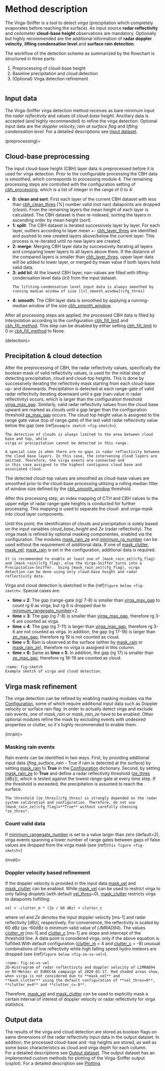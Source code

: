 # Method description
The Virga-Sniffer is a tool to detect *virga* (precipitation which completely evaporates before reaching the surface).
As input source **radar reflectivity** and ceilometer **cloud-base height** observations are mandatory. Optionally but highly recommended are the additional information of **radar doppler 
velocity**, **lifting condensation level** and **surface rain detection**.

The workflow of the detection scheme as summarized by the flowchart is structured in three parts:
 1. Preprocessing of cloud-base height
 2. Baseline precipitation and cloud detection
 3. (Optional) Virga detection refinement

```{figure} images/flowchart.svg
```

## Input data
The Virga-Sniffer virga detection method receives as bare minimum input the *radar reflectivity* and values of *cloud-base height*. Ancillary data is accepted (and highly recommended) to refine the 
virga detection. Optional input data are the *doppler velocity*, *rain at surface flag* and *lifting condensation level*. For a detailed descriptions see [Input dataset](input).

(preprocessing)=
## Cloud-base preprocessing
The input cloud-base height (CBH) layer data is preprocessed before it is used for virga detection. Prior to the configurable processing the CBH data is smoothed, which corresponds to processing 
module 4. The remaining processing steps are controlled with the configuration setting of [cbh_processing](cfg_spec), which is a list of integer in the range of 0 to 4:
 - **0: clean and sort**: First each layer of the current CBH dataset with less than [cbh_clean_thres](cfg_thres) [%] number valid (not nan) datapoints are dropped (*clean*). From the remaining 
   layers the mean height of each layer is calculated. The CBH dataset is then re-indexed, sorting the layers in ascending order by mean height (*sort*).
 - **1: split**: The CBH dataset is iterated successively layer by layer. For each layer, outliers according to layer mean +- [cbh_layer_thres](cfg_thres) are identified and pushed to new created 
   layers above/below the current layer. This process is re-iterated until no new layers are created. 
 - **2: merge**: Merging CBH layer data by successively iterating all layers and comparing lower layers to all layers above them. If the distance of the compared layers is smaller than 
   [cbh_layer_thres](cfg_thres), upper layer data will be added to lower layer, or merged by mean value if both layers hold valid data.
 - **3: add lcl**: At the lowest CBH layer, nan-values are filled with lifting-condensation level data (*lcl*) from the input dataset.
   ```{note}
   The lifiting-condensation level input data is always smoothed by running median window of size [lcl_smooth_window](cfg_thres)
   ```
 - **4: smooth**: The CBH layer data is smoothed by applying a running-median window of the size [cbh_smooth_window](cfg_thres).

After all processing steps are applied, the processed CBH data is filled by interpolation according to the configuration [cbh_fill_limit](cfg_thres) and [cbh_fill_method](cfg_spec). This step 
can be disabled by either setting [cbh_fill_limit](cfg_thres) to 0 or [cbh_fill_method](cfg_spec) to None.

(detection)=
## Precipitation & cloud detection
After the preprocessing of CBH, the radar reflectivity values, specifically the boolean mask of valid reflectivity values, is used for the initial step of detecting precipitation, cloud and cloud-top 
heights. This is done by successively iterating the reflectivity mask starting from each cloud-base up- and downwards. Precipitation is detected at each range-gate of valid radar reflectivity 
iterating downward until a gap (nan-value in radar 
reflectivity) occurs, which is larger than the configuration threshold [virga_max_gap](cfg_thres).
Similarly, valid radar reflectivity values from the cloud base upward are marked as clouds until a gap larger than the configuration threshold [ze_max_gap](cfg_thres) occurs. The cloud top height 
value is 
assigned to the range gate value (top of range gate) of the last valid radar reflectivity value below the gap (see {ref}`example sketch <fig-sketch>`). 
```{note}
The detection of clouds is always limited to the area between cloud base and top, while 
virga or precipitation cannot be detected in this range.
```
```{note}
A special case is when there are no gaps in radar reflectivity between the cloud base layers. In this case, the intervening cloud layers are omitted. Therefore, the virga events are connected and 
in this case assigned to the highest contiguous cloud base and associated cloud.
```
The detected cloud-top values are smoothed as cloud-base values are smoothed prior to the cloud-base processing utilizing a rolling median filter of window size defined by the 
[cbh_smooth_window](cfg_thres) threshold.

After this processing step, an index mapping of CTH and CBH values to the upper edge of radar range-gate heights is conducted for further processing. This mapping is used to separate the cloud- and 
virga-mask into cloud layer components. 

Until this point, the identification of clouds and precipitation is solely based on the input variables *cloud_base_height* and *Ze* (radar reflectivity). The virga mask is refined by optional 
masking componentes, enabled via the configuration. The modules [mask_rain_ze](cfg_flag) and [minimum_rg_number](cfg_thres) can be used without the requirement of additional data. If one of [mask_clutter](cfg_flag), [mask_vel](cfg_flag), 
[mask_rain](cfg_flag) is set in the configuration, additional data is required.

```{note}
It is recommended to enable at least one of [mask_rain_ze](cfg_flag) and [mask_rain](cfg_flag), else the Virga-Sniffer turns into a Precipitation-Sniffer.  Using [mask_rain_ze](cfg_flag), virga 
detection can be done using only cloud-base height and radar reflectivity data.
```

Virga and cloud detection is sketched in the {ref}`figure below <fig-sketch>`. Special cases are:
 - **time = 2**: The gap (range-gate (rg) 7-8) is smaller than [virga_max_gap](cfg_thres) to count rg 6 as virga, but rg 6 is dropped due to [minimum_rangegate_number](cfg_thres)=2.
 - **time = 3**: The gap (rg 7-8) is smaller than [virga_max_gap](cfg_thres), therefore rg 3-6 are counted as virga.
 - **time = 4**: The gap (rg 7-11) is larger than [virga_max_gap](cfg_thres), therefore rg 3-6 are not counted as virga. In addition, the gap (rg 17-18) is larger than [ze_max_gap](cfg_thres), 
   therefore rg 19 is not counted as cloud.
 - **time = 5**: Rain is observed at the surface (either by [mask_rain](cfg_flag) or [mask_rain_ze](cfg_flag)), therefore no virga is assigned in this column. 
 - **time = 6**: Same as **time = 5**. In addition, the gap (rg 17) is smaller than [ze_max_gap](cfg_thres), therefore rg 18-19 are counted as cloud.

```{figure} images/example_detection.png
:name: fig-sketch
Example sketch of virga and cloud detection. 
```

## Virga mask refinement
The virga detection can be refined by enabling masking modules via the [Configuration](configuration), some of which require additional input data such as Doppler velocity or surface rain flag.
In order to actually detect virga and exclude rain events, one of *mask_rain* or *mask_rain_ze* have to be enabled. Other optional modules refine the mask by excluding events with undesired 
properties or clutter, so it's highly recommended to enable them.

(mrain)=
### Masking rain events
Rain events can be identified in two ways. First, by providing additional input data (*flag_surface_rain* - True if rain is detected at the surface) by setting [mask_rain](cfg_flag) to **True** in the 
[Configuration](configuration) dictionary. Second, by setting [mask_rain_ze](cfg_flag) to **True** and define a radar reflectivity threshold ([ze_thres](cfg_thres) [dBz]), which is tested against the lowest 
range-gate at every time step. If the threshold is exceeded, the precipitation is assumed to reach the surface.
```{warning}
The threshold [ze_thres](cfg_thres) is strongly depended on the radar system calibration and configuration. Therefore, do not use [mask_rain_ze](cfg_flag)=**True** without carefully choosing 
*ze_thres*.
```

### Count valid data
If [minimum_rangegate_number](cfg_thres) is set to a value larger than zero (default=2), virga events spanning a lower number of range gates between gaps of false values are dropped from the 
virga mask (see {ref}`this figure <fig-sketch>`)

(mvel)=
### Doppler velocity based refinement
If the doppler velocity is provided in the input data  [mask_vel](cfg_flag) and [mask_clutter](cfg_flag) can be enabled. While [mask_vel](cfg_flag) can be used to restrict virga to only falling 
droplets (with default [vel_thres](cfg_thres)=0), [mask_clutter](cfg_flag) restricts virga to datapoints fulfilling:
```
vel > -clutter_m * (Ze / 60 dBz) + clutter_c
```
where *vel* and *Ze* denotes the input doppler velocity [ms-1] and radar reflectivity [dBz], respectively.
For convenience, the reflectivity is scaled by 60 dBz (as -60dBz is minimum valid value of *LIMRAD94*). The values [clutter_m](cfg_thres) [ms-1] and [clutter_c](cfg_thres) [ms-1] are slope and 
intercept of the threshold line. A data point is considered virga, only if the above equation is fulfilled.With default configuration ([clutter_m](cfg_thres) = 4 and [clutter_c](cfg_thres) =  -8) 
unusual combinations of low reflectivity while high falling speed hydro meteors are dropped (see {ref}`figure below <fig-ze-vs-vel>`). 
```{figure} ../docs/images/vs_demonstration_ze_vs_vel.png
:name: fig-ze-vs-vel
2D-Histrogram of radar reflectivity and doppler velocity of LIMRAD94 on RV-Meteor at EUREC4A campaign at 2020-01-17. Red shaded areas show, when virga is not considered due to **mask_vel** and 
**mask_clutter** using the default configuration of **vel_thres=0**, **clutter_m=4** and **clutter_c=-8**.
```
Therefore, [mask_vel](cfg_flag) and [mask_clutter](cfg_flag) can be used to explicitly mask a certain interval of interest of doppler velocity or radar reflectivity for virga statistics.

## Output data
The results of the virga and cloud detection are stored as boolean flags on same dimensions of the radar reflectivity input data in the output dataset. In addition, the processed cloud-base and 
-top heights are stored, as well as some basic characteristics as cloud and virga depth for each column.  
For a detailed descriptions see [Output dataset](output). The output dataset has an implemented custom methods for plotting of the Virga-Sniffer output (*vsplot*). For a detailed description see 
[Plotting](plotting).
